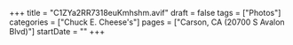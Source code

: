 +++
title = "C1ZYa2RR7318euKmhshm.avif"
draft = false
tags = ["Photos"]
categories = ["Chuck E. Cheese's"]
pages = ["Carson, CA (20700 S Avalon Blvd)"]
startDate = ""
+++
